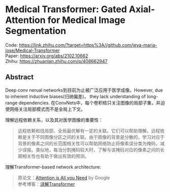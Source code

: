 # Medical Transformer: Gated Axial-Attention for Medical Image Segmentation

Code: https://link.zhihu.com/?target=https%3A//github.com/jeya-maria-jose/Medical-Transformer<br/>
Paper: https://arxiv.org/abs/2102.10662<br/>
Zhihu: https://zhuanlan.zhihu.com/p/408662947<br/>

## Abstract
Deep conv nerual networks到目前为止被广泛应用于医学成像。However, due to inherent inductive biases(归纳偏差)， they lack understanding of long-range dependencies. 在ConvNets中，每个卷积核只关注图像的局部子集，并迫使网络关注局部模式而不是全局上下文。

理解远程依赖关系，以及其对医学图像的重要性：<br/>
>远程依赖和找局部、全局最优解有一定的关联。它们可以帮助理解。远程依赖是关于不同图像分区之间的关联。由于图像的背景是分散的，学习对应于背景的像素之间的长范围相关性可以帮助网络防止将像素误分类为掩码，减少误报。类似地，每当分割掩码较大时，了解与该掩码对应的像素之间的长期相关性也有助于做出有效的预测。

理解Transformer-based network architecture: <br/>
> 原论文：[Attention is All you Need](https://proceedings.neurips.cc/paper/2017/file/3f5ee243547dee91fbd053c1c4a845aa-Paper.pdf) by Google <br/>
> 参考博客：[详解Transformer](https://zhuanlan.zhihu.com/p/48508221) <br/>
> 
